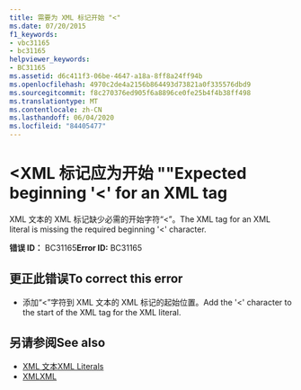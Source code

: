 ```yaml
---
title: 需要为 XML 标记开始 "<"
ms.date: 07/20/2015
f1_keywords:
- vbc31165
- bc31165
helpviewer_keywords:
- BC31165
ms.assetid: d6c411f3-06be-4647-a18a-8ff8a24ff94b
ms.openlocfilehash: 4970c2de4a2156b864493d73821a0f335576dbd9
ms.sourcegitcommit: f8c270376ed905f6a8896ce0fe25b4f4b38ff498
ms.translationtype: MT
ms.contentlocale: zh-CN
ms.lasthandoff: 06/04/2020
ms.locfileid: "84405477"
---
```

# <a name="expected-beginning--for-an-xml-tag"></a><span data-ttu-id="74e9d-102">\<XML 标记应为开始 ""</span><span class="sxs-lookup"><span data-stu-id="74e9d-102">Expected beginning '\<' for an XML tag</span></span>
<span data-ttu-id="74e9d-103">XML 文本的 XML 标记缺少必需的开始字符“<”。</span><span class="sxs-lookup"><span data-stu-id="74e9d-103">The XML tag for an XML literal is missing the required beginning '<' character.</span></span>  
  
 <span data-ttu-id="74e9d-104">**错误 ID：** BC31165</span><span class="sxs-lookup"><span data-stu-id="74e9d-104">**Error ID:** BC31165</span></span>  
  
## <a name="to-correct-this-error"></a><span data-ttu-id="74e9d-105">更正此错误</span><span class="sxs-lookup"><span data-stu-id="74e9d-105">To correct this error</span></span>  
  
- <span data-ttu-id="74e9d-106">添加“<”字符到 XML 文本的 XML 标记的起始位置。</span><span class="sxs-lookup"><span data-stu-id="74e9d-106">Add the '<' character to the start of the XML tag for the XML literal.</span></span>  
  
## <a name="see-also"></a><span data-ttu-id="74e9d-107">另请参阅</span><span class="sxs-lookup"><span data-stu-id="74e9d-107">See also</span></span>

- [<span data-ttu-id="74e9d-108">XML 文本</span><span class="sxs-lookup"><span data-stu-id="74e9d-108">XML Literals</span></span>](../language-reference/xml-literals/index.md)
- [<span data-ttu-id="74e9d-109">XML</span><span class="sxs-lookup"><span data-stu-id="74e9d-109">XML</span></span>](../programming-guide/language-features/xml/index.md)
